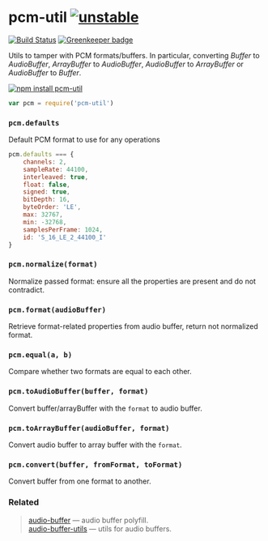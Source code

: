# pcm-util [![unstable](https://img.shields.io/badge/stability-unstable-green.svg)](http://github.com/badges/stability-badges)
[![Build Status](https://img.shields.io/travis/audiojs/pcm-util.svg)](https://travis-ci.org/audiojs/pcm-util) [![Greenkeeper badge](https://badges.greenkeeper.io/audiojs/pcm-util.svg)](https://greenkeeper.io/)

Utils to tamper with PCM formats/buffers. In particular, converting _Buffer_ to _AudioBuffer_, _ArrayBuffer_ to _AudioBuffer_, _AudioBuffer_ to _ArrayBuffer_ or _AudioBuffer_ to _Buffer_.


[![npm install pcm-util](https://nodei.co/npm/pcm-util.png?mini=true)](https://npmjs.org/package/pcm-util/)


```js
var pcm = require('pcm-util')
```

### `pcm.defaults`

Default PCM format to use for any operations

```js
pcm.defaults === {
	channels: 2,
	sampleRate: 44100,
	interleaved: true,
	float: false,
	signed: true,
	bitDepth: 16,
	byteOrder: 'LE',
	max: 32767,
	min: -32768,
	samplesPerFrame: 1024,
	id: 'S_16_LE_2_44100_I'
}
```


### `pcm.normalize(format)`

Normalize passed format: ensure all the properties are present and do not contradict.


### `pcm.format(audioBuffer)`

Retrieve format-related properties from audio buffer, return not normalized format.


### `pcm.equal(a, b)`

Compare whether two formats are equal to each other.


### `pcm.toAudioBuffer(buffer, format)`

Convert buffer/arrayBuffer with the `format` to audio buffer.


### `pcm.toArrayBuffer(audioBuffer, format)`

Convert audio buffer to array buffer with the `format`.


### `pcm.convert(buffer, fromFormat, toFormat)`

Convert buffer from one format to another.


### Related

> [audio-buffer](https://npmjs.org/package/audio-buffer) — audio buffer polyfill.<br/>
> [audio-buffer-utils](https://npmjs.org/package/audio-buffer-utils) — utils for audio buffers.<br/>
